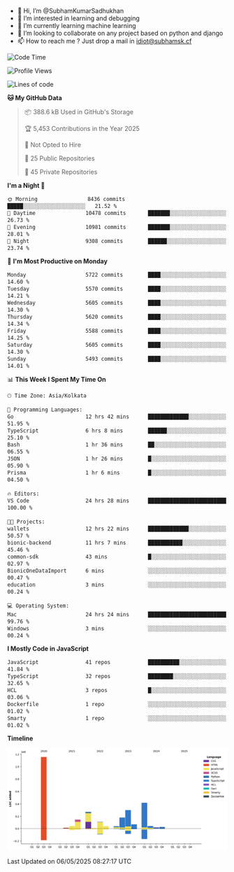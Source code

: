 - 👋 Hi, I’m @SubhamKumarSadhukhan
- 👀 I’m interested in learning and debugging
- 🌱 I’m currently learning machine learning
- 💞️ I’m looking to collaborate on any project based on python and django
- 📫 How to reach me ?
      Just drop a mail in idiot@subhamsk.cf

<!---
SubhamKumarSadhukhan/SubhamKumarSadhukhan is a ✨ special ✨ repository because its `README.md` (this file) appears on your GitHub profile.
You can click the Preview link to take a look at your changes.
--->


<!--START_SECTION:waka-->
![Code Time](http://img.shields.io/badge/Code%20Time-2%2C870%20hrs%2057%20mins-blue)

![Profile Views](http://img.shields.io/badge/Profile%20Views-0-blue)

![Lines of code](https://img.shields.io/badge/From%20Hello%20World%20I%27ve%20Written-2.9%20million%20lines%20of%20code-blue)

**🐱 My GitHub Data** 

> 📦 388.6 kB Used in GitHub's Storage 
 > 
> 🏆 5,453 Contributions in the Year 2025
 > 
> 🚫 Not Opted to Hire
 > 
> 📜 25 Public Repositories 
 > 
> 🔑 45 Private Repositories 
 > 
**I'm a Night 🦉** 

```text
🌞 Morning                8436 commits        █████░░░░░░░░░░░░░░░░░░░░   21.52 % 
🌆 Daytime                10478 commits       ███████░░░░░░░░░░░░░░░░░░   26.73 % 
🌃 Evening                10981 commits       ███████░░░░░░░░░░░░░░░░░░   28.01 % 
🌙 Night                  9308 commits        ██████░░░░░░░░░░░░░░░░░░░   23.74 % 
```
📅 **I'm Most Productive on Monday** 

```text
Monday                   5722 commits        ████░░░░░░░░░░░░░░░░░░░░░   14.60 % 
Tuesday                  5570 commits        ████░░░░░░░░░░░░░░░░░░░░░   14.21 % 
Wednesday                5605 commits        ████░░░░░░░░░░░░░░░░░░░░░   14.30 % 
Thursday                 5620 commits        ████░░░░░░░░░░░░░░░░░░░░░   14.34 % 
Friday                   5588 commits        ████░░░░░░░░░░░░░░░░░░░░░   14.25 % 
Saturday                 5605 commits        ████░░░░░░░░░░░░░░░░░░░░░   14.30 % 
Sunday                   5493 commits        ████░░░░░░░░░░░░░░░░░░░░░   14.01 % 
```


📊 **This Week I Spent My Time On** 

```text
🕑︎ Time Zone: Asia/Kolkata

💬 Programming Languages: 
Go                       12 hrs 42 mins      █████████████░░░░░░░░░░░░   51.95 % 
TypeScript               6 hrs 8 mins        ██████░░░░░░░░░░░░░░░░░░░   25.10 % 
Bash                     1 hr 36 mins        ██░░░░░░░░░░░░░░░░░░░░░░░   06.55 % 
JSON                     1 hr 26 mins        █░░░░░░░░░░░░░░░░░░░░░░░░   05.90 % 
Prisma                   1 hr 6 mins         █░░░░░░░░░░░░░░░░░░░░░░░░   04.50 % 

🔥 Editors: 
VS Code                  24 hrs 28 mins      █████████████████████████   100.00 % 

🐱‍💻 Projects: 
wallets                  12 hrs 22 mins      █████████████░░░░░░░░░░░░   50.57 % 
bionic-backend           11 hrs 7 mins       ███████████░░░░░░░░░░░░░░   45.46 % 
common-sdk               43 mins             █░░░░░░░░░░░░░░░░░░░░░░░░   02.97 % 
BionicOneDataImport      6 mins              ░░░░░░░░░░░░░░░░░░░░░░░░░   00.47 % 
education                3 mins              ░░░░░░░░░░░░░░░░░░░░░░░░░   00.24 % 

💻 Operating System: 
Mac                      24 hrs 24 mins      █████████████████████████   99.76 % 
Windows                  3 mins              ░░░░░░░░░░░░░░░░░░░░░░░░░   00.24 % 
```

**I Mostly Code in JavaScript** 

```text
JavaScript               41 repos            ██████████░░░░░░░░░░░░░░░   41.84 % 
TypeScript               32 repos            ████████░░░░░░░░░░░░░░░░░   32.65 % 
HCL                      3 repos             █░░░░░░░░░░░░░░░░░░░░░░░░   03.06 % 
Dockerfile               1 repo              ░░░░░░░░░░░░░░░░░░░░░░░░░   01.02 % 
Smarty                   1 repo              ░░░░░░░░░░░░░░░░░░░░░░░░░   01.02 % 
```



**Timeline**

![Lines of Code chart](https://raw.githubusercontent.com/SubhamKumarSadhukhan/SubhamKumarSadhukhan/main/assets/bar_graph.png)


 Last Updated on 06/05/2025 08:27:17 UTC
<!--END_SECTION:waka-->
